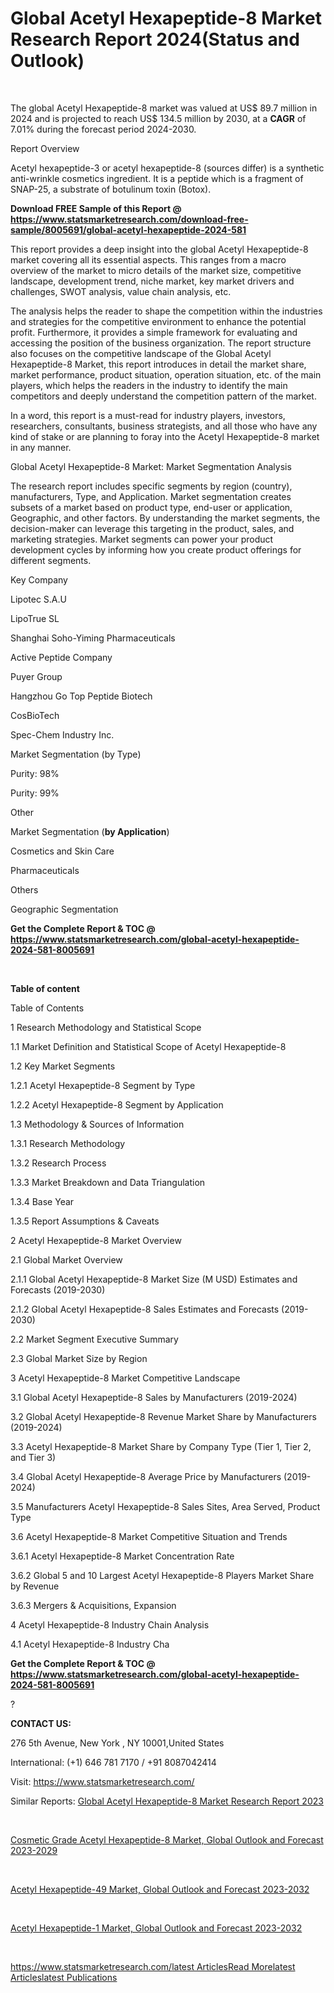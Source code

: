 <h1>Global Acetyl Hexapeptide-8 Market Research Report 2024(Status and Outlook)</h1><br/><p>The global Acetyl Hexapeptide-8 market was valued at US$ 89.7 million in 2024 and is projected to reach US$ 134.5 million by 2030, at a <strong>CAGR</strong> of 7.01% during the forecast period 2024-2030.</p>
 
 
 
 <p>Report Overview</p>
 
 
 
 <p>Acetyl hexapeptide-3 or acetyl hexapeptide-8 (sources differ) is a synthetic anti-wrinkle cosmetics ingredient. It is a peptide which is a fragment of SNAP-25, a substrate of botulinum toxin (Botox).</p>
 
 
 
 <p><strong>Download FREE Sample of this Report @ <a href="https://www.statsmarketresearch.com/download-free-sample/8005691/global-acetyl-hexapeptide-2024-581">https://www.statsmarketresearch.com/download-free-sample/8005691/global-acetyl-hexapeptide-2024-581</a></strong></p>
 
 
 
 <p>This report provides a deep insight into the global Acetyl Hexapeptide-8 market covering all its essential aspects. This ranges from a macro overview of the market to micro details of the market size, competitive landscape, development trend, niche market, key market drivers and challenges, SWOT analysis, value chain analysis, etc.</p>
 
 
 
 <p>The analysis helps the reader to shape the competition within the industries and strategies for the competitive environment to enhance the potential profit. Furthermore, it provides a simple framework for evaluating and accessing the position of the business organization. The report structure also focuses on the competitive landscape of the Global Acetyl Hexapeptide-8 Market, this report introduces in detail the market share, market performance, product situation, operation situation, etc. of the main players, which helps the readers in the industry to identify the main competitors and deeply understand the competition pattern of the market.</p>
 
 
 
 <p>In a word, this report is a must-read for industry players, investors, researchers, consultants, business strategists, and all those who have any kind of stake or are planning to foray into the Acetyl Hexapeptide-8 market in any manner.</p>
 
 
 
 <p>Global Acetyl Hexapeptide-8 Market: Market Segmentation Analysis</p>
 
 
 
 <p>The research report includes specific segments by region (country), manufacturers, Type, and Application. Market segmentation creates subsets of a market based on product type, end-user or application, Geographic, and other factors. By understanding the market segments, the decision-maker can leverage this targeting in the product, sales, and marketing strategies. Market segments can power your product development cycles by informing how you create product offerings for different segments.</p>
 
 
 
 <p>Key Company</p>
 
 
 
 <p>Lipotec S.A.U</p>
 
 
 
 <p>LipoTrue SL</p>
 
 
 
 <p>Shanghai Soho-Yiming Pharmaceuticals</p>
 
 
 
 <p>Active Peptide Company</p>
 
 
 
 <p>Puyer Group</p>
 
 
 
 <p>Hangzhou Go Top Peptide Biotech</p>
 
 
 
 <p>CosBioTech</p>
 
 
 
 <p>Spec-Chem Industry Inc.</p>
 
 
 
 <p>Market Segmentation (by Type)</p>
 
 
 
 <p>Purity: 98%</p>
 
 
 
 <p>Purity: 99%</p>
 
 
 
 <p>Other</p>
 
 
 
 <p>Market Segmentation (<strong>by Application</strong>)</p>
 
 
 
 <p>Cosmetics and Skin Care</p>
 
 
 
 <p>Pharmaceuticals</p>
 
 
 
 <p>Others</p>
 
 
 
 <p>Geographic Segmentation</p>
 
 
 
 <div><b>Get the Complete Report & TOC @ <a href="https://www.statsmarketresearch.com/global-acetyl-hexapeptide-2024-581-8005691">https://www.statsmarketresearch.com/global-acetyl-hexapeptide-2024-581-8005691</a></b></div>
 
 
 
 <p><br />
 
 <b>Table of content</b></p>
 
 
 
 <p>Table of Contents<br />
 
 1 Research Methodology and Statistical Scope<br />
 
 1.1 Market Definition and Statistical Scope of Acetyl Hexapeptide-8<br />
 
 1.2 Key Market Segments<br />
 
 1.2.1 Acetyl Hexapeptide-8 Segment by Type<br />
 
 1.2.2 Acetyl Hexapeptide-8 Segment by Application<br />
 
 1.3 Methodology & Sources of Information<br />
 
 1.3.1 Research Methodology<br />
 
 1.3.2 Research Process<br />
 
 1.3.3 Market Breakdown and Data Triangulation<br />
 
 1.3.4 Base Year<br />
 
 1.3.5 Report Assumptions & Caveats<br />
 
 2 Acetyl Hexapeptide-8 Market Overview<br />
 
 2.1 Global Market Overview<br />
 
 2.1.1 Global Acetyl Hexapeptide-8 Market Size (M USD) Estimates and Forecasts (2019-2030)<br />
 
 2.1.2 Global Acetyl Hexapeptide-8 Sales Estimates and Forecasts (2019-2030)<br />
 
 2.2 Market Segment Executive Summary<br />
 
 2.3 Global Market Size by Region<br />
 
 3 Acetyl Hexapeptide-8 Market Competitive Landscape<br />
 
 3.1 Global Acetyl Hexapeptide-8 Sales by Manufacturers (2019-2024)<br />
 
 3.2 Global Acetyl Hexapeptide-8 Revenue Market Share by Manufacturers (2019-2024)<br />
 
 3.3 Acetyl Hexapeptide-8 Market Share by Company Type (Tier 1, Tier 2, and Tier 3)<br />
 
 3.4 Global Acetyl Hexapeptide-8 Average Price by Manufacturers (2019-2024)<br />
 
 3.5 Manufacturers Acetyl Hexapeptide-8 Sales Sites, Area Served, Product Type<br />
 
 3.6 Acetyl Hexapeptide-8 Market Competitive Situation and Trends<br />
 
 3.6.1 Acetyl Hexapeptide-8 Market Concentration Rate<br />
 
 3.6.2 Global 5 and 10 Largest Acetyl Hexapeptide-8 Players Market Share by Revenue<br />
 
 3.6.3 Mergers & Acquisitions, Expansion<br />
 
 4 Acetyl Hexapeptide-8 Industry Chain Analysis<br />
 
 4.1 Acetyl Hexapeptide-8 Industry Cha</p>
 
 
 
 <div><b>Get the Complete Report & TOC @ <a href="https://www.statsmarketresearch.com/global-acetyl-hexapeptide-2024-581-8005691">https://www.statsmarketresearch.com/global-acetyl-hexapeptide-2024-581-8005691</a></b></div>
 
 
 
 <p>? </p>
 
 
 
 <p><b>CONTACT US:</b><br />
 
 276 5th Avenue, New York , NY 10001,United States<br />
 
 International: (+1) 646 781 7170 / +91 8087042414<br />
 
 Visit: <a href="https://www.statsmarketresearch.com/">https://www.statsmarketresearch.com/</a><br />
 
 Similar Reports: <a href="https://www.statsmarketresearch.com/global-acetyl-hexapeptide-2024-581-8005691">Global Acetyl Hexapeptide-8 Market Research Report 2023</a><br />
 
 <br />
 
 <a href="https://www.statsmarketresearch.com/global-acetyl-hexapeptide-2024-581-8005691">Cosmetic Grade Acetyl Hexapeptide-8 Market, Global Outlook and Forecast 2023-2029</a><br />
 
 <br />
 
 <a href="https://www.statsmarketresearch.com/global-acetyl-hexapeptide-2024-581-8005691">Acetyl Hexapeptide-49 Market, Global Outlook and Forecast 2023-2032</a><br />
 
 <br />
 
 <a href="https://www.statsmarketresearch.com/global-acetyl-hexapeptide-2024-581-8005691">Acetyl Hexapeptide-1 Market, Global Outlook and Forecast 2023-2032</a><br />
 
 <br />
 
 <a href="https://gyeongbokgung.com">https://www.statsmarketresearch.com/</a><a href="https://hallyeomaritime.com">latest Articles</a><a href="https://jingwansa.com">Read More</a><a href="https://nguoiviet.jp/">latest Articles</a><a href="https://www.intelmarketresearch.com/">latest Publications</a></p>